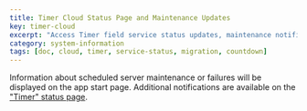 ```yaml
---
title: Timer Cloud Status Page and Maintenance Updates
key: timer-cloud
excerpt: "Access Timer field service status updates, maintenance notifications, and system availability information via dedicated status page."
category: system-information
tags: [doc, cloud, timer, service-status, migration, countdown]
---
```


Information about scheduled server maintenance or failures will be displayed on the app start page. Additional notifications are available on the ["Timer" status page](https://stopwatch.statuspage.io).
